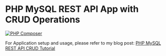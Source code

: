 # PHP MySQL REST API App with CRUD Operations

[![PHP Composer](https://github.com/ajtechdeveloper/php-mysql-crud-rest/actions/workflows/php.yml/badge.svg)](https://github.com/ajtechdeveloper/php-mysql-crud-rest/actions/workflows/php.yml) 

For Application setup and usage, please refer to my blog post: [PHP MySQL REST API CRUD Tutorial](https://softwaredevelopercentral.blogspot.com/2022/09/php-mysql-rest-api-crud-tutorial.html)
